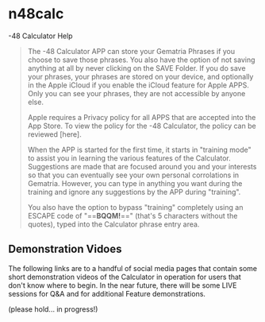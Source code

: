 # n48calc
-48 Calculator Help

> The -48 Calculator APP can store your Gematria Phrases if you choose to save those phrases. You also have the option of not saving anything at all by never clicking on the SAVE Folder. If you do save your phrases, your phrases are stored on your device, and optionally in the Apple iCloud if you enable the iCloud feature for Apple APPS. Only you can see your phrases, they are not accessible by anyone else.
>
> Apple requires a Privacy policy for all APPS that are accepted into the App Store. To view the policy for the -48 Calculator, the policy can be reviewed [here].
>
> When the APP is started for the first time, it starts in "training mode" to assist you in learning the various features of the Calculator. Suggestions are made that are focused around you and your interests so that you can eventually see your own personal corrolations in Gematria. However, you can type in anything you want during the training and ignore any suggestions by the APP during "training".
>
> You also have the option to bypass "training" completely using an ESCAPE code of "==**BQQM!**==" (that's 5 characters without the quotes), typed into the Calculator phrase entry area.

## Demonstration Vidoes

The following links are to a handful of social media pages that contain some short demonstration videos of the Calculator in operation for users that don't know where to begin.  In the near future, there will be some LIVE sessions for Q&A and for additional Feature demonstrations.

(please hold... in progress!)
